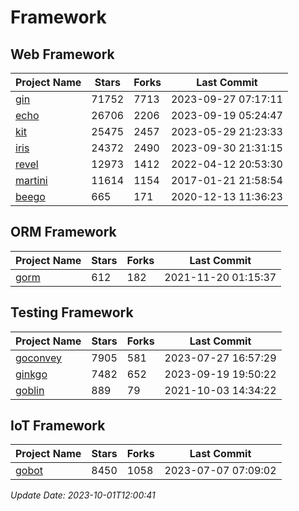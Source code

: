 # Framework

## Web Framework
| Project Name | Stars | Forks | Last Commit |
| ------------ | ----- | ----- | ----------- |
| [gin](https://github.com/gin-gonic/gin) | 71752 | 7713 | 2023-09-27 07:17:11 |
| [echo](https://github.com/labstack/echo) | 26706 | 2206 | 2023-09-19 05:24:47 |
| [kit](https://github.com/go-kit/kit) | 25475 | 2457 | 2023-05-29 21:23:33 |
| [iris](https://github.com/kataras/iris) | 24372 | 2490 | 2023-09-30 21:31:15 |
| [revel](https://github.com/revel/revel) | 12973 | 1412 | 2022-04-12 20:53:30 |
| [martini](https://github.com/go-martini/martini) | 11614 | 1154 | 2017-01-21 21:58:54 |
| [beego](https://github.com/astaxie/beego) | 665 | 171 | 2020-12-13 11:36:23 |

## ORM Framework
| Project Name | Stars | Forks | Last Commit |
| ------------ | ----- | ----- | ----------- |
| [gorm](https://github.com/jinzhu/gorm) | 612 | 182 | 2021-11-20 01:15:37 |

## Testing Framework
| Project Name | Stars | Forks | Last Commit |
| ------------ | ----- | ----- | ----------- |
| [goconvey](https://github.com/smartystreets/goconvey) | 7905 | 581 | 2023-07-27 16:57:29 |
| [ginkgo](https://github.com/onsi/ginkgo) | 7482 | 652 | 2023-09-19 19:50:22 |
| [goblin](https://github.com/franela/goblin) | 889 | 79 | 2021-10-03 14:34:22 |

## IoT Framework
| Project Name | Stars | Forks | Last Commit |
| ------------ | ----- | ----- | ----------- |
| [gobot](https://github.com/hybridgroup/gobot) | 8450 | 1058 | 2023-07-07 07:09:02 |

*Update Date: 2023-10-01T12:00:41*